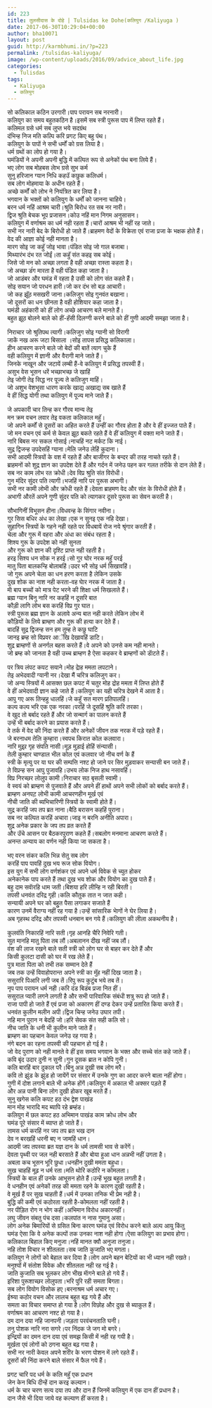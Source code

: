 ```yaml
---
id: 223
title: तुलसीदास के दोहे | Tulsidas ke Dohe(कलियुग /Kaliyuga )
date: 2017-06-30T10:29:04+00:00
author: bha10071
layout: post
guid: http://karmbhumi.in/?p=223
permalink: /tulsidas-kaliyuga/
image: /wp-content/uploads/2016/09/advice_about_life.jpg
categories:
  - Tulisdas
tags:
  - Kaliyuga
  - कलियुग
---
```

<div class="doha">
  <div class="hindi original">
    सो कलिकाल कठिन उरगारी।पाप परायन सब नरनारी।
  </div>
  
  <div class="hindi">
    कलियुग का समय बहुतकठिन है।इसमें सब स्त्री पुरूस पाप में लिप्त रहते हैं।
  </div>
</div>

<div class="doha">
  <div class="hindi original">
    कलिमल ग्रसे धर्म सब लुप्त भये सदग्रंथ<br /> दंभिन्ह निज मति कल्पि करि प्रगट किए बहु पंथ।
  </div>
  
  <div class="hindi">
    कलियुग के पापों ने सभी धर्मों को ग्रस लिया है।<br /> धर्म ग्रथों का लोप हो गया है।<br /> घमंडियों ने अपनी अपनी बुद्धि में कल्पित रूप से अनेकों पंथ बना लिये हैं।
  </div>
</div>

<div class="doha">
  <div class="hindi original">
    भए लोग सब मोहबस लेाभ ग्रसे सुभ कर्म<br /> सुनु हरिजान ग्यान निधि कहउॅ कछुक कलिधर्म।
  </div>
  
  <div class="hindi">
    सब लोग मोहमाया के अधीन रहते हैं।<br /> अच्छे कर्मों को लोभ ने नियंत्रित कर लिया है।<br /> भगवान के भक्तों को कलियुग के धर्मों को जानना चाहिये।
  </div>
</div>

<div class="doha">
  <div class="hindi original">
    बरन धर्म नहिं आश्रम चारी।श्रुति बिरोध रत सब नर नारी।<br /> द्विज श्रुति बेचक भूप प्रजासन।कोउ नहिं मान निगम अनुसासन।
  </div>
  
  <div class="hindi">
    कलियुग में वर्णाश्रम का धर्म नही रहता हैं।चारों आश्रम भी नहीं रह जाते।<br /> सभी नर नारी बेद के बिरोधी हो जाते हैं।ब्राहमण वेदों के विक्रेता एवं राजा प्रजा के भक्षक होते हैं।<br /> वेद की आज्ञा कोई नही मानता है।
  </div>
</div>

<div class="doha">
  <div class="hindi original">
    मारग सोइ जा कहुॅ जोइ भावा।पंडित सोइ जो गाल बजाबा।<br /> मिथ्यारंभ दंभ रत जोईं।ता कहुॅ संत कहइ सब कोई।
  </div>
  
  <div class="hindi">
    जिसे जो मन को अच्छा लगता है वही अच्छा रास्ता कहता है।<br /> जो अच्छा डंंग मारता है वही पंडित कहा जाता है।<br /> जो आडंबर और घमंड में रहता है उसी को लोग संत कहते हैं।
  </div>
</div>

<div class="doha">
  <div class="hindi original">
    सोइ सयान जो परधन हारी।जो कर दंभ सो बड़ आचारी।<br /> जो कह झूॅठ मसखरी जाना।कलिजुग सोइ गुनवंत बखाना।
  </div>
  
  <div class="hindi">
    जो दूसरों का धन छीनता है वही होशियार कहा जाता है।<br /> घमंडी अहंकारी को हीं लोग अच्छे आचरण बले मानते हैं।<br /> बहुत झूठ बोलने बाले को हीं-हॅसी दिलग्गी करने बाले को हीं गुणी आदमी समझा जाता है।</p>
  </div>
</div>

<div class="doha">
  <div class="hindi original">
    निराचार जो श्रुतिपथ त्यागी।कलिजुग सोइ ग्यानी सो विरागी<br /> जाकें नख अरू जटा बिसाला ।सोइ तापस प्रसिद्ध कलिकाला।
  </div>
  
  <div class="hindi">
    हीन आचरण करने बाले जो बेदों की बातें त्याग चुके हैं<br /> वही कलियुग में ज्ञानी और वैरागी माने जाते हैं।<br /> जिनके नाखून और जटायें लम्बी हैं-वे कलियुग में प्रसिद्ध तपस्वी हैं।
  </div>
</div>

<div class="doha">
  <div class="hindi original">
    असुभ वेस भूसन धरें भच्छाभच्छ जे खाहिं<br /> तेइ जोगी तेइ सिद्ध नर पूज्य ते कलिजुग माहिं।
  </div>
  
  <div class="hindi">
    जो अशुभ वेशभूसा धारण करके खाद्य अखाद्य सब खाते हैं<br /> वे हीं सिद्ध योगी तथा कलियुग में पूज्य माने जाते हैं।</p>
  </div>
</div>

<div class="doha">
  <div class="hindi original">
    जे अपकारी चार तिन्ह कर गौरव मान्य तेइ<br /> मन क्रम वचन लवार तेइ वकता कलिकाल महुॅ।
  </div>
  
  <div class="hindi">
    जो अपने कर्मों से दूसरों का अहित करते हैं उन्हीं का गौरव होता है और वे हीं इज्जत पाते हैं।<br /> जो मन वचन एवं कर्म से केवल झूठ बकते रहते हैं वे हीं कलियुग में वक्ता माने जाते हैं।
  </div>
</div>

<div class="doha">
  <div class="hindi original">
    नारि बिबस नर सकल गोसाई।नाचहिं नट मर्कट कि नाई।<br /> सुद्र द्विजन्ह उपदेसहिं ग्याना।मेलि जनेउ लेहिं कुदाना।
  </div>
  
  <div class="hindi">
    सभी आदमी स्त्रियों के वश में रहते हैं और बाजीगर के बन्दर की तरह नाचते रहते हैं।<br /> ब्राहमनों को शुद्र ज्ञान का उपदेश देते हैं और गर्दन में जनेउ पहन कर गलत तरीके से दान लेते हैं।
  </div>
</div>

<div class="doha">
  <div class="hindi original">
    सब नर काम लोभ रत क्रोधी।देव विप्र श्रुति संत विरोधी।<br /> गुन मंदिर सुंदर पति त्यागी।भजहिं नारि पर पुरूस अभागी।
  </div>
  
  <div class="hindi">
    सभी नर कामी लोभी और क्रोधी रहते हैं।देवता ब्राहमण वेद और संत के विरोधी होते हैं।<br /> अभागी औरतें अपने गुणी सुंदर पति को त्यागकर दूसरे पुरूस का सेवन करती है। </p>
  </div>
</div>

<div class="doha">
  <div class="hindi original">
    सौभागिनीं विभूसन हीना।विधवन्ह के सिंगार नवीना।<br /> गुर सिस बधिर अंध का लेखा।एक न सुनइ एक नहि देखा।
  </div>
  
  <div class="hindi">
    सुहागिन स्त्रियों के गहने नही रहते पर विधबायें रोज नये श्रृंगार करती हैं।<br /> चेला और गुरू में वहरा और अंधा का संबंध रहता है।<br /> शिश्य गुरू के उपदेश को नही सुनता<br /> और गुरू को ज्ञान की दृश्टि प्राप्त नही रहती है।
  </div>
</div>

<div class="doha">
  <div class="hindi original">
    हरइ सिश्य धन सोक न हरई।सो गुर घोर नरक महुॅ परई<br /> मातु पिता बालकन्हि बोलाबहिं।उदर भरै सोइ धर्म सिखावहिं।
  </div>
  
  <div class="hindi">
    जो गुरू अपने चेला का धन हरण करता है लेकिन उसके<br /> दुख शोक का नाश नही करता-वह घेार नरक में जाता है।<br /> माॅ बाप बच्चों को मात्र पेट भरने की शिक्षा धर्म सिखलाते हैं।
  </div>
</div>

<div class="doha">
  <div class="hindi original">
    ब्रह्म ग्यान बिनु नारि नर कहहिं न दूसरि बात<br /> कौड़ी लागि लोभ बस करहिं विप्र गुर घात।
  </div>
  
  <div class="hindi">
    स्त्री पुरूस ब्रह्म ज्ञान के अलावे अन्य बात नही करते लेकिन लोभ में<br /> कौड़ियों के लिये ब्राम्हण और गुरू की हत्या कर देते हैं।
  </div>
</div>

<div class="doha">
  <div class="hindi original">
    बादहिं सुद्र द्विजन्ह सन हम तुम्ह ते कछु घाटि<br /> जानइ ब्रम्ह सो विप्रवर आॅखि देखावहिं डाटि।
  </div>
  
  <div class="hindi">
    शुद्र ब्राम्हणों से अनर्गल बहस करते हैं।वे अपने को उनसे कम नही मानते।<br /> जो ब्रम्ह को जानता है वही उच्च ब्राम्हण है ऐसा कहकर वे ब्राम्हणों को डाॅटते हैं।</p>
  </div>
</div>

<div class="doha">
  <div class="hindi original">
    पर त्रिय लंपट कपट सयाने।मोह द्रेाह ममता लपटाने।<br /> तेइ अभेदवादी ग्यानी नर।देखा मैं चरित्र कलिजुग कर।
  </div>
  
  <div class="hindi">
    जो अन्य स्त्रियों में आसक्त छल कपट में चतुर मोह द्रोह ममता में लिप्त होते हैं<br /> वे हीं अभेदवादी ज्ञान कहे जाते हैं।कलियुग का यही चरित्र देखने में आता है।
  </div>
</div>

<div class="doha">
  <div class="hindi original">
    आपु गए अरू तिन्हहु धालहिं।जे कहुॅ सत मारग प्रतिपालहिं।<br /> कल्प कल्प भरि एक एक नरका।परहिं जे दूसहिं श्रुति करि तरका।
  </div>
  
  <div class="hindi">
    वे खुद तो बर्बाद रहते हैं और जो सन्मार्ग का पालन करते हैं<br /> उन्हें भी बर्बाद करने का प्रयास करते हैं।<br /> वे तर्क में वेद की निंदा करते हैं और अनेकों जीवन तक नरक में पड़े रहते हैं।
  </div>
</div>

<div class="doha">
  <div class="hindi original">
    जे बरनाधम तेलि कुम्हारा।स्वपच किरात कोल कलवारा।<br /> नारि मुइ्र्र गृह संपति नासी।मूड़ मुड़ाई होहिं संन्यासी।
  </div>
  
  <div class="hindi">
    तेली कुम्हार चाण्डाल भील कोल एवं कलवार जो नीच वर्ण के हैं<br /> स्त्री के मृत्यु पर या घर की सम्पत्ति नश्ट हो जाने पर सिर मुड़वाकर सन्यासी बन जाते हैं।
  </div>
</div>

<div class="doha">
  <div class="hindi original">
    ते विप्रन्ह सन आपु पुजावहि।उभय लोक निज हाथ नसावहिं।<br /> विप्र निरच्छर लोलुप कामी।निराचार सठ बृसली स्वामी।
  </div>
  
  <div class="hindi">
    वे स्वयं को ब्राम्हण से पुजवाते हैं और अपने हीं हाथों अपने सभी लोकों को बर्बाद करते हैं।<br /> ब्राम्हण अनपट़ लोभी कामी आचरणहीन मूर्ख एवं<br /> नीची जाति की ब्यभिचारिणी स्त्रियों के स्वामी होते हैं।
  </div>
</div>

<div class="doha">
  <div class="hindi original">
    सुद्र करहिं जप तप ब्रत नाना।बैठि बरासन कहहिं पुराना।<br /> सब नर कल्पित करहिं अचारा।जाइ न बरनि अनीति अपारा।
  </div>
  
  <div class="hindi">
    शुद्र अनेक प्रकार के जप तप व्रत करते हैं<br /> और उॅचे आसन पर बैठकरपुराण कहते हैं।सबलोग मनमाना आचरण करते हैं।<br /> अनन्त अन्याय का वर्णन नही किया जा सकता है।</p>
  </div>
</div>

<div class="doha">
  <div class="hindi original">
    भए वरन संकर कलि भिन्न सेतु सब लोग<br /> करहिं पाप पावहिं दुख भय रूज सोक वियोग।
  </div>
  
  <div class="hindi">
    इस युग में सभी लोग वर्णशंकर एवं अपने धर्म विवेक से च्युत होकर<br /> अनेकानेक पाप करते हैं तथा दुख भय शोक और वियोग का दुख पाते हैं।
  </div>
</div>

<div class="doha">
  <div class="hindi original">
    बहु दाम सवाॅरहि धाम जती।बिशया हरि लीन्हि न रही बिरती।<br /> तपसी धनवंत दरिद्र गृही।कलि कौतुक तात न जात कही।
  </div>
  
  <div class="hindi">
    सन्यायी अपने घर को बहुुत पैसा लगाकर सजाते हैं<br /> कारण उनमें वैराग्य नहीं रह गया है।उन्हें सांसारिक भेागों ने घेर लिया है।<br /> अब गृहस्थ दरिद्र और तपस्वी धनबान बन गये हैं।कलियुग की लीला अकथनीय है।</p>
  </div>
</div>

<div class="doha">
  <div class="hindi original">
    कुलवंति निकारहिं नारि सती।गृह आनहि चैरि निवेरि गती।<br /> सुत मानहि मातु पिता तब लौं।अबलानन दीख नहीं जब लौं।
  </div>
  
  <div class="hindi">
    वंश की लाज रखने बाले सती स्त्री को लोग घर से बाहर कर देते हैं और<br /> किसी कुलटा दासी को घर में रख लेते हैं।<br /> पुत्र माता पिता को तभी तक सम्मान देते हैं<br /> जब तक उन्हें विवाहोपरान्त अपने स्त्री का मुॅह नहीं दिख जाता है।
  </div>
</div>

<div class="doha">
  <div class="hindi original">
    ससुरारि पिआरि लगी जब तें।रिपु रूप कुटुंब भये तब तें।<br /> नृप पाप परायन धर्म नही।करि दंड बिडंब प्रजा नित हीं।
  </div>
  
  <div class="hindi">
    ससुराल प्यारी लगने लगती है और सभी पारिवारिक संबंधी शत्रु रूप हो जाते हैं।<br /> राजा पापी हो जाते हैं एवं प्रजा को अकारण हीं दण्ड देकर उन्हें प्रतारित किया करते हैं।
  </div>
</div>

<div class="doha">
  <div class="hindi original">
    धनवंत कुलीन मलीन अपी।द्विज चिन्ह जनेउ उघार तपी।<br /> नहि मान पुरान न बेदहिं जो।हरि सेवक संत सही कलि सो।
  </div>
  
  <div class="hindi">
    नीच जाति के धनी भी कुलीन माने जाते हैं।<br /> ब्राम्हण का पहचान केवल जनेउ रह गया है।<br /> नंगे बदन का रहना तपस्वी की पहचान हो गई है।<br /> जो वेद पुराण को नही मानते वे हीं इस समय भगवान के भक्त और सच्चे संत कहे जाते हैं।
  </div>
</div>

<div class="doha">
  <div class="hindi original">
    कवि बृंद उदार दुनी न सुनी।गुन दूसक ब्रात न कोपि गुनी।<br /> कलि बारहिं बार दुकाल परै।बिनु अन्न दुखी सब लोग मरै।
  </div>
  
  <div class="hindi">
    कवि तो झुंड के झुंड हो जायेंगें पर संसार में उनके गुण का आदर करने बाला नहीं होगा।<br /> गुणी में दोश लगाने बाले भी अनेक होंगें।कलियुग में अकाल भी अक्सर पड़ते हैं<br /> और अन्न पानी बिना लोग दुखी होकर खूब मरते हैं।
  </div>
</div>

<div class="doha">
  <div class="hindi original">
    सुनु खगेस कलि कपट हठ दंभ द्वेश पाखंड<br /> मान मोह भारादि मद ब्यापि रहे ब्रम्हंड।
  </div>
  
  <div class="hindi">
    कलियुग में छल कपट हठ अभिमान पाखंड काम क्रोध लोभ और<br /> घमंड पूरे संसार में ब्याप्त हो जाते हैं।
  </div>
</div>

<div class="doha">
  <div class="hindi original">
    तामस धर्म करहिं नर जप तप ब्रत भख दान<br /> देव न बरखहिं धरनी बए न जामहिं धान।
  </div>
  
  <div class="hindi">
    आदमी जप तपस्या ब्रत यज्ञ दान के धर्म तामसी भाव से करेंगें।<br /> देवता पृथ्वी पर जल नही बरसाते हैं और बोया हुआ धान अन्नभी नहीं उगता है।
  </div>
</div>

<div class="doha">
  <div class="hindi original">
    अबला कच भूसन भूरि छुधा।धनहीन दुखी ममता बहुधा।<br /> सुख चाहहिं मूढ़ न धर्म रता।मति थोरि कठोरि न कोमलता।
  </div>
  
  <div class="hindi">
    स्त्रियों के बाल हीं उनके आभूसन होते हैं।उन्हें भूख बहुत लगती है।<br /> वे धनहीन एवं अनेकों तरह की ममता रहने के कारण दुखी रहती है।<br /> वे मूर्ख हैं पर सुख चाहती हैं।धर्म में उनका तनिक भी प्रेम नही है।<br /> बुद्धि की कमी एवं कठोरता रहती है-कोमलता नहीं रहती है।
  </div>
</div>

<div class="doha">
  <div class="hindi original">
    नर पीड़ित रोग न भोग कहीं।अभिमान विरोध अकारनहीं।<br /> लघु जीवन संबतु पंच दसा।कलपांत न नास गुमानु असा।
  </div>
  
  <div class="hindi">
    लोग अनेक बिमारियों से ग्रसित बिना कारण घमंड एवं विरोध करने बाले अल्प आयु किंतु<br /> घमंड ऐसा कि वे अनेक कल्पों तक उनका नाश नही होगा।ऐसा कलियुग का प्रभाव होगा।
  </div>
</div>

<div class="doha">
  <div class="hindi original">
    कलिकाल बिहाल किए मनुजा।नहिं मानत क्वौ अनुजा तनुजा।<br /> नहि तोश विचार न शीतलता।सब जाति कुजाति भए मगता।
  </div>
  
  <div class="hindi">
    कलियुग ने लोगों को बेहाल कर दिया है।लोग अपने बहन बेटियों का भी ध्यान नही रखते।<br /> मनुश्यों में संतोश विवेक और शीतलता नही रह गई है।<br /> जाति कुजाति सब भूलकर लोग भीख माॅगने बाले हो गये हैं।
  </div>
</div>

<div class="doha">
  <div class="hindi original">
    इरिशा पुरूशाच्छर लोलुपता।भरि पुरि रही समता बिगता।<br /> सब लोग वियोग विसोक हए।बरनाश्रम धर्म अचार गए।
  </div>
  
  <div class="hindi">
    ईश्र्या कठोर वचन और लालच बहुत बढ़ गये हैं और<br /> समता का विचार समाप्त हो गया है।लोग विछोह और दुख से ब्याकुल हैं।<br /> वर्णाश्रम का आचरण नश्ट हो गया है।
  </div>
</div>

<div class="doha">
  <div class="hindi original">
    दम दान दया नहि जानपनी।जड़ता परवंचनताति घनी।<br /> तनु पोशक नारि नरा सगरे।पर निंदक जे जग मो बगरे।
  </div>
  
  <div class="hindi">
    इन्द्रियों का दमन दान दया एवं समझ किसी में नही रह गयी है।<br /> मूर्खता एवं लोगों को ठगना बहुत बढ़ गया है।<br /> सभी नर नारी केवल अपने शरीर के भरण पोशन में लगे रहते हैं।<br /> दूसरों की निंदा करने बाले संसार में फैल गये हैं।</p>
  </div>
</div>

<div class="doha">
  <div class="hindi original">
    प्रगट चारि पद धर्म के कलि महुॅ एक प्रधान<br /> जेन केन बिधि दीन्हें दान करइ कल्यान।
  </div>
  
  <div class="hindi">
    धर्म के चार चरण सत्य दया तप और दान हैं जिनमें कलियुग में एक दान हीं प्रधान है।<br /> दान जैसे भी दिया जाये वह कल्याण हीं करता है।
  </div>
</div>